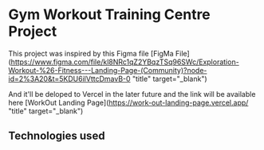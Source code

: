 # Gym Workout Training Centre Project

This project was inspired by this Figma file [FigMa File](https://www.figma.com/file/kl8NRc1qZ2YBqzTSq96SWc/Exploration-Workout-%26-Fitness---Landing-Page-(Community)?node-id=2%3A20&t=5KDU6ilVttcDmavB-0 "title" target="_blank")

And it'll be deloped to Vercel in the later future and the link will be available here [WorkOut Landing Page](https://work-out-landing-page.vercel.app/ "title" target="_blank")

## Technologies used




